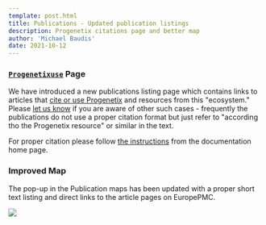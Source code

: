 ```yaml
---
template: post.html
title: Publications - Updated publication listings
description: Progenetix citations page and better map
author: 'Michael Baudis'
date: 2021-10-12
---
```


### [`Progenetixuse`](http://progenetix.org/publicationsProgenetixRef) Page

We have introduced a new publications listing page which contains links to articles
that [cite or use Progenetix](http://progenetix.org/publicationsProgenetixRef) and
resources from this "ecosystem." Please [let us know](mailto:contact@progenetix.org)
if you are aware of other such cases - frequently the publications do not use
a proper citation format but just refer to "according tho the Progenetix resource"
or similar in the text.

<!--more-->

For proper citation please follow [the instructions](index.md) from the documentation home page.

### Improved Map

The pop-up in the Publication maps has been updated with a proper short text listing
and direct links to the article pages on EuropePMC.

<img src="http://info.progenetix.org/assets/img/popup-map-2021-screenshot.png" />
